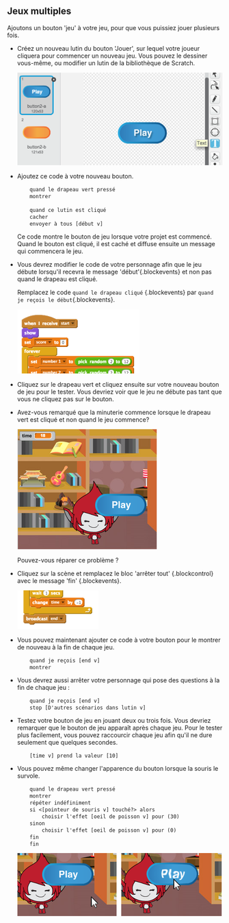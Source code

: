 ## Jeux multiples

Ajoutons un bouton 'jeu' à votre jeu, pour que vous puissiez jouer plusieurs fois.



+ Créez un nouveau lutin du bouton 'Jouer', sur lequel votre joueur cliquera pour commencer un nouveau jeu. Vous pouvez le dessiner vous-même, ou modifier un lutin de la bibliothèque de Scratch.

	![screenshot](images/brain-play.png)

+ Ajoutez ce code à votre nouveau bouton.

	```blocks
		quand le drapeau vert pressé
		montrer

		quand ce lutin est cliqué
		cacher
		envoyer à tous [début v]
	```

	Ce code montre le bouton de jeu lorsque votre projet est commencé. Quand le bouton est cliqué, il est caché et diffuse ensuite un message qui commencera le jeu.

+ Vous devrez modifier le code de votre personnage afin que le jeu débute lorsqu'il recevra le message 'début'{.blockevents} et non pas quand le drapeau est cliqué.

	Remplacez le code ` quand le drapeau cliqué ` {.blockevents} par ` quand je reçois le début `{.blockevents}.

	![screenshot](images/brain-start.png)

+ Cliquez sur le drapeau vert et cliquez ensuite sur votre nouveau bouton de jeu pour le tester. Vous devriez voir que le jeu ne débute pas tant que vous ne cliquez pas sur le bouton.

+ Avez-vous remarqué que la minuterie commence lorsque le drapeau vert est cliqué et non quand le jeu commence?

	![screenshot](images/brain-timer-bug.png)

	Pouvez-vous réparer ce problème ?

+ Cliquez sur la scène et remplacez le bloc 'arrêter tout'  {.blockcontrol} avec le message 'fin' {.blockevents}.

	![screenshot](images/brain-end.png)

+ Vous pouvez maintenant ajouter ce code à votre bouton pour le montrer de nouveau à la fin de chaque jeu.

	```blocks
		quand je reçois [end v]
		montrer
	```

+ Vous devrez aussi arrêter votre personnage qui pose des questions à la fin de chaque jeu :

	```blocks
		quand je reçois [end v]
		stop [D'autres scénarios dans lutin v]
	```

+ Testez votre bouton de jeu en jouant deux ou trois fois. Vous devriez remarquer que le bouton de jeu apparaît après chaque jeu. Pour le tester plus facilement, vous pouvez raccourcir chaque jeu afin qu'il ne dure seulement que quelques secondes.

	```blocks
		[time v] prend la valeur [10]
	```

+ Vous pouvez même changer l'apparence du bouton lorsque la souris le survole.

	```blocks
		quand le drapeau vert pressé
		montrer
		répéter indéfiniment
   		si <[pointeur de souris v] touché?> alors
      		choisir l'effet [oeil de poisson v] pour (30)
   		sinon
      		choisir l'effet [oeil de poisson v] pour (0)
   		fin
		fin
	```

	![screenshot](images/brain-fisheye.png)



